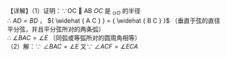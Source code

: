 【详解】（1）证明：∵OC  AB $O C$ 是 $_ { \odot O }$ 的半径  
∴ $A D = B D$ ， ${ \widehat { A C } } = { \widehat { B C } }$ （垂直于弦的直径平分弦，并且平分弦所对的两条弧）  
∴ $\angle B A C = \angle E$ （同弧或等弧所对的圆周角相等）  
（2）解：∵ $\angle B A C = \angle E$ 又∵ $\angle A C F = \angle E C A$   
